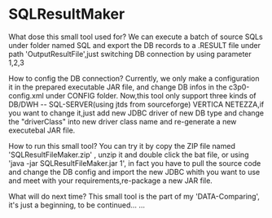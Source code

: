 SQLResultMaker
==============
What dose this small tool used for?
We can execute a batch of source SQLs under folder named SQL and export the DB records to a .RESULT file 
under path 'OutputResultFile',just switching DB connection by using parameter 1,2,3

How to config the DB connection?
Currently, we only make a configuration it in the prepared executable JAR file, and change DB infos in the c3p0-config.xml under CONFIG folder.
Now,this tool only support three kinds of DB/DWH -- SQL-SERVER(using jtds from sourceforge) VERTICA NETEZZA,if you want to change it,just add new 
JDBC driver of new DB type and change the "driverClass" into new driver class name and re-generate a new executebal JAR file.

How to run this small tool?
You can try it by copy the ZIP file named 'SQLResultFileMaker.zip' , unzip it and double click the bat file, or using 
'java -jar SQLResultFileMaker.jar 1', in fact you have to pull the source code and change the DB config and import the 
new JDBC whith you want to use and meet with your requirements,re-package a new JAR file.


What will do next time?
This small tool is the part of my 'DATA-Comparing', it's just a beginning, to be continued... ...
